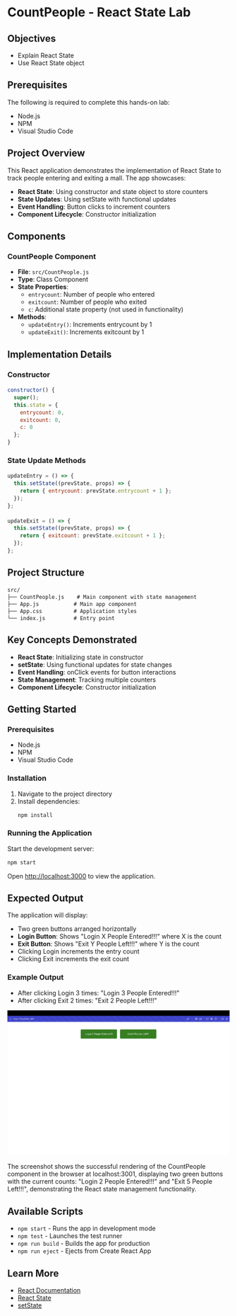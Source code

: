 # CountPeople - React State Lab

## Objectives

- Explain React State
- Use React State object

## Prerequisites

The following is required to complete this hands-on lab:
- Node.js
- NPM
- Visual Studio Code

## Project Overview

This React application demonstrates the implementation of React State to track people entering and exiting a mall. The app showcases:

- **React State**: Using constructor and state object to store counters
- **State Updates**: Using setState with functional updates
- **Event Handling**: Button clicks to increment counters
- **Component Lifecycle**: Constructor initialization

## Components

### CountPeople Component
- **File**: `src/CountPeople.js`
- **Type**: Class Component
- **State Properties**: 
  - `entrycount`: Number of people who entered
  - `exitcount`: Number of people who exited
  - `c`: Additional state property (not used in functionality)
- **Methods**:
  - `updateEntry()`: Increments entrycount by 1
  - `updateExit()`: Increments exitcount by 1

## Implementation Details

### Constructor
```javascript
constructor() {
  super();
  this.state = {
    entrycount: 0,
    exitcount: 0,
    c: 0
  };
}
```

### State Update Methods
```javascript
updateEntry = () => {
  this.setState((prevState, props) => {
    return { entrycount: prevState.entrycount + 1 };
  });
};

updateExit = () => {
  this.setState((prevState, props) => {
    return { exitcount: prevState.exitcount + 1 };
  });
};
```

## Project Structure

```
src/
├── CountPeople.js    # Main component with state management
├── App.js           # Main app component
├── App.css          # Application styles
└── index.js         # Entry point
```

## Key Concepts Demonstrated

- **React State**: Initializing state in constructor
- **setState**: Using functional updates for state changes
- **Event Handling**: onClick events for button interactions
- **State Management**: Tracking multiple counters
- **Component Lifecycle**: Constructor initialization

## Getting Started

### Prerequisites

- Node.js
- NPM
- Visual Studio Code

### Installation

1. Navigate to the project directory
2. Install dependencies:
   ```bash
   npm install
   ```

### Running the Application

Start the development server:
```bash
npm start
```

Open [http://localhost:3000](http://localhost:3000) to view the application.

## Expected Output

The application will display:
- Two green buttons arranged horizontally
- **Login Button**: Shows "Login X People Entered!!!" where X is the count
- **Exit Button**: Shows "Exit Y People Left!!!" where Y is the count
- Clicking Login increments the entry count
- Clicking Exit increments the exit count

### Example Output
- After clicking Login 3 times: "Login 3 People Entered!!!"
- After clicking Exit 2 times: "Exit 2 People Left!!!"

![CountPeople Application Output](countpeople-output.png)

The screenshot shows the successful rendering of the CountPeople component in the browser at localhost:3001, displaying two green buttons with the current counts: "Login 2 People Entered!!!" and "Exit 5 People Left!!!", demonstrating the React state management functionality.

## Available Scripts

- `npm start` - Runs the app in development mode
- `npm test` - Launches the test runner
- `npm run build` - Builds the app for production
- `npm run eject` - Ejects from Create React App

## Learn More

- [React Documentation](https://reactjs.org/)
- [React State](https://reactjs.org/docs/state-and-lifecycle.html)
- [setState](https://reactjs.org/docs/react-component.html#setstate)
